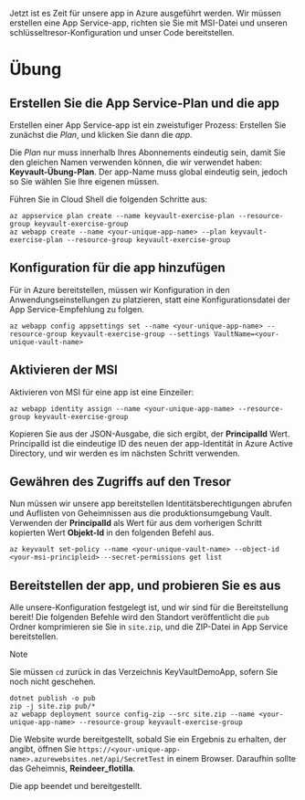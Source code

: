 Jetzt ist es Zeit für unsere app in Azure ausgeführt werden. Wir müssen erstellen eine App Service-app, richten sie Sie mit MSI-Datei und unseren schlüsseltresor-Konfiguration und unser Code bereitstellen.

# <a name="exercise"></a>Übung

## <a name="create-the-app-service-plan-and-app"></a>Erstellen Sie die App Service-Plan und die app

Erstellen einer App Service-app ist ein zweistufiger Prozess: Erstellen Sie zunächst die *Plan*, und klicken Sie dann die *app*.

Die *Plan* nur muss innerhalb Ihres Abonnements eindeutig sein, damit Sie den gleichen Namen verwenden können, die wir verwendet haben: **Keyvault-Übung-Plan**. Der app-Name muss global eindeutig sein, jedoch so Sie wählen Sie Ihre eigenen müssen.

Führen Sie in Cloud Shell die folgenden Schritte aus:

```azurecli
az appservice plan create --name keyvault-exercise-plan --resource-group keyvault-exercise-group
az webapp create --name <your-unique-app-name> --plan keyvault-exercise-plan --resource-group keyvault-exercise-group
```

## <a name="add-configuration-to-the-app"></a>Konfiguration für die app hinzufügen

Für in Azure bereitstellen, müssen wir Konfiguration in den Anwendungseinstellungen zu platzieren, statt eine Konfigurationsdatei der App Service-Empfehlung zu folgen.

```azurecli
az webapp config appsettings set --name <your-unique-app-name> --resource-group keyvault-exercise-group --settings VaultName=<your-unique-vault-name>
```

## <a name="enable-msi"></a>Aktivieren der MSI

Aktivieren von MSI für eine app ist eine Einzeiler:

```azurecli
az webapp identity assign --name <your-unique-app-name> --resource-group keyvault-exercise-group
```

Kopieren Sie aus der JSON-Ausgabe, die sich ergibt, der **PrincipalId** Wert. PrincipalId ist die eindeutige ID des neuen der app-Identität in Azure Active Directory, und wir werden es im nächsten Schritt verwenden.

## <a name="grant-access-to-the-vault"></a>Gewähren des Zugriffs auf den Tresor

Nun müssen wir unsere app bereitstellen Identitätsberechtigungen abrufen und Auflisten von Geheimnissen aus die produktionsumgebung Vault. Verwenden der **PrincipalId** als Wert für aus dem vorherigen Schritt kopierten Wert **Objekt-Id** in den folgenden Befehl aus.

```azurecli
az keyvault set-policy --name <your-unique-vault-name> --object-id <your-msi-principleid> --secret-permissions get list
```

## <a name="deploy-the-app-and-try-it-out"></a>Bereitstellen der app, und probieren Sie es aus

Alle unsere-Konfiguration festgelegt ist, und wir sind für die Bereitstellung bereit! Die folgenden Befehle wird den Standort veröffentlicht die `pub` Ordner komprimieren sie Sie in `site.zip`, und die ZIP-Datei in App Service bereitstellen.

> [!NOTE]
> Sie müssen `cd` zurück in das Verzeichnis KeyVaultDemoApp, sofern Sie noch nicht geschehen.

```console
dotnet publish -o pub
zip -j site.zip pub/*
az webapp deployment source config-zip --src site.zip --name <your-unique-app-name> --resource-group keyvault-exercise-group
```

Die Website wurde bereitgestellt, sobald Sie ein Ergebnis zu erhalten, der angibt, öffnen Sie `https://<your-unique-app-name>.azurewebsites.net/api/SecretTest` in einem Browser. Daraufhin sollte das Geheimnis, **Reindeer_flotilla**.

Die app beendet und bereitgestellt.